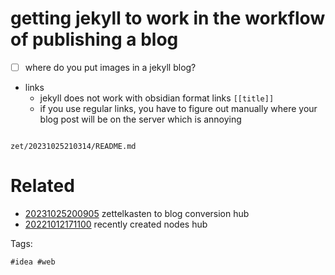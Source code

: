 # getting jekyll to work in the workflow of publishing a blog

- [ ] where do you put images in a jekyll blog?
- links
  - jekyll does not work with obsidian format links `[[title]]`
  - if you use regular links, you have to figure out manually where your blog post will be on the server which is annoying

```
```

` zet/20231025210314/README.md `

# Related

- [20231025200905](/zet/20231025200905/README.md) zettelkasten to blog conversion hub
- [20221012171100](/zet/20221012171100/README.md) recently created nodes hub

Tags:

    #idea #web
